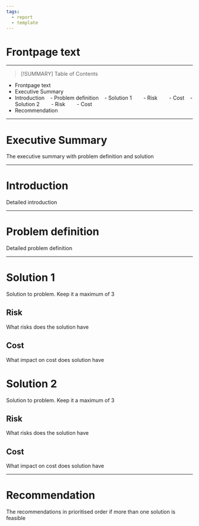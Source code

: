 ```yaml
---
tags:
  - report
  - template
---
```

# Frontpage text

---
>[!SUMMARY] Table of Contents

- Frontpage text
- Executive Summary
- Introduction
    - Problem definition
    - Solution 1
        - Risk
        - Cost
    - Solution 2
        - Risk
        - Cost
- Recommendation
---
# Executive Summary
The executive summary with problem definition and solution 

---
# Introduction
Detailed introduction

---
# Problem definition
Detailed problem definition

---
# Solution 1
Solution to problem. Keep it a maximum of 3
## Risk
What risks does the solution have
## Cost
What impact on cost does solution have

# Solution 2
Solution to problem. Keep it a maximum of 3
## Risk
What risks does the solution have
## Cost
What impact on cost does solution have

---
# Recommendation
The recommendations in prioritised order if more than one solution is feasible


